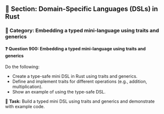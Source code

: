 ## 📘 Section: Domain-Specific Languages (DSLs) in Rust
### 🔹 Category: Embedding a typed mini-language using traits and generics
#### ❓ Question 900: Embedding a typed mini-language using traits and generics

Do the following:

- Create a type-safe mini DSL in Rust using traits and generics.
- Define and implement traits for different operations (e.g., addition, multiplication).
- Show an example of using the type-safe DSL.

🔧 **Task:** Build a typed mini DSL using traits and generics and demonstrate with example code.
